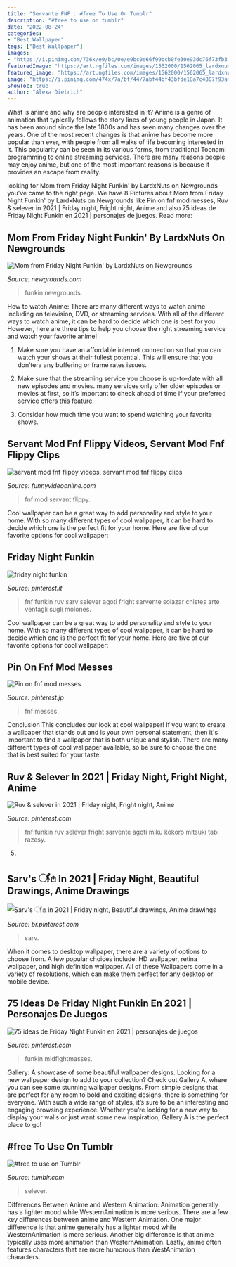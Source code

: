 ```yaml
---
title: "Servante FNF : #free To Use On Tumblr"
description: "#free to use on tumblr"
date: "2022-08-24"
categories:
- "Best Wallpaper"
tags: ["Best Wallpaper"]
images:
- "https://i.pinimg.com/736x/e9/bc/0e/e9bc0e66f99bcb0fe30e93dc76f73fb3.jpg"
featuredImage: "https://art.ngfiles.com/images/1562000/1562065_lardxnuts_mom-from-friday-night-funkin.png?f1609094437"
featured_image: "https://art.ngfiles.com/images/1562000/1562065_lardxnuts_mom-from-friday-night-funkin.png?f1609094437"
image: "https://i.pinimg.com/474x/7a/bf/44/7abf44bf43bfde18a7c4807f93af9f72.jpg"
ShowToc: true
author: "Alexa Dietrich"
---
```



What is anime and why are people interested in it?
Anime is a genre of animation that typically follows the story lines of young people in Japan. It has been around since the late 1800s and has seen many changes over the years. One of the most recent changes is that anime has become more popular than ever, with people from all walks of life becoming interested in it. This popularity can be seen in its various forms, from traditional Toonami programming to online streaming services. There are many reasons people may enjoy anime, but one of the most important reasons is because it provides an escape from reality.

	

		
looking for Mom from Friday Night Funkin&#039; by LardxNuts on Newgrounds you've came to the right page. We have 8 Pictures about Mom from Friday Night Funkin&#039; by LardxNuts on Newgrounds like Pin on fnf mod messes, Ruv &amp; selever in 2021 | Friday night, Fright night, Anime and also 75 ideas de Friday Night Funkin en 2021 | personajes de juegos. Read more:
		
    
## Mom From Friday Night Funkin&#039; By LardxNuts On Newgrounds

<img loading=lazy src="https://art.ngfiles.com/images/1562000/1562065_lardxnuts_mom-from-friday-night-funkin.png?f1609094437" onerror="this.onerror=null;this.src='https://tse2.mm.bing.net/th?id=OIP.aDIYPICdo0XMQSoPWBMmpgHaHa&amp;pid=15.1';" alt="Mom from Friday Night Funkin&#039; by LardxNuts on Newgrounds">

_Source: newgrounds.com_

>funkin newgrounds. 

	

How to watch Anime: There are many different ways to watch anime including on television, DVD, or streaming services.
With all of the different ways to watch anime, it can be hard to decide which one is best for you. However, here are three tips to help you choose the right streaming service and watch your favorite anime!
1. Make sure you have an affordable internet connection so that you can watch your shows at their fullest potential. This will ensure that you don’tera any buffering or frame rates issues.

2. Make sure that the streaming service you choose is up-to-date with all new episodes and movies. many services only offer older episodes or movies at first, so it’s important to check ahead of time if your preferred service offers this feature.

3. Consider how much time you want to spend watching your favorite shows.

    
## Servant Mod Fnf Flippy Videos, Servant Mod Fnf Flippy Clips

<img loading=lazy src="https://i.ytimg.com/vi/SJo4h3YErBw/0.jpg" onerror="this.onerror=null;this.src='https://tse1.mm.bing.net/th?id=OIP.gw9RDNgrws0hxkZBKJ6smQHaFj&amp;pid=15.1';" alt="servant mod fnf flippy videos, servant mod fnf flippy clips">

_Source: funnyvideoonline.com_

>fnf mod servant flippy. 

	

Cool wallpaper can be a great way to add personality and style to your home. With so many different types of cool wallpaper, it can be hard to decide which one is the perfect fit for your home. Here are five of our favorite options for cool wallpaper: 

    
## Friday Night Funkin

<img loading=lazy src="https://i.pinimg.com/474x/7a/bf/44/7abf44bf43bfde18a7c4807f93af9f72.jpg" onerror="this.onerror=null;this.src='https://tse1.mm.bing.net/th?id=OIP.Y-FwVl9gsMzPyB0avMZoygAAAA&amp;pid=15.1';" alt="friday night funkin">

_Source: pinterest.it_

>fnf funkin ruv sarv selever agoti fright sarvente solazar chistes arte ventagli sugli molones. 

	

Cool wallpaper can be a great way to add personality and style to your home. With so many different types of cool wallpaper, it can be hard to decide which one is the perfect fit for your home. Here are five of our favorite options for cool wallpaper: 

    
## Pin On Fnf Mod Messes

<img loading=lazy src="https://i.pinimg.com/736x/e9/bc/0e/e9bc0e66f99bcb0fe30e93dc76f73fb3.jpg" onerror="this.onerror=null;this.src='https://tse2.mm.bing.net/th?id=OIP.5ys1d1DmQNyAr50Kk0LqpAHaNK&amp;pid=15.1';" alt="Pin on fnf mod messes">

_Source: pinterest.jp_

>fnf messes. 

	

Conclusion
This concludes our look at cool wallpaper! If you want to create a wallpaper that stands out and is your own personal statement, then it's important to find a wallpaper that is both unique and stylish. There are many different types of cool wallpaper available, so be sure to choose the one that is best suited for your taste.

    
## Ruv &amp; Selever In 2021 | Friday Night, Fright Night, Anime

<img loading=lazy src="https://i.pinimg.com/736x/8e/5e/f8/8e5ef816be1b9e8148502450849d78fb.jpg" onerror="this.onerror=null;this.src='https://tse2.mm.bing.net/th?id=OIP.nSkMfsdP7uYePJx1IK8ocQHaF4&amp;pid=15.1';" alt="Ruv &amp; selever in 2021 | Friday night, Fright night, Anime">

_Source: pinterest.com_

>fnf funkin ruv selever fright sarvente agoti miku kokoro mitsuki tabi razasy. 

	

5.

    
## Sarv&#039;s 𓋜𖤘 In 2021 | Friday Night, Beautiful Drawings, Anime Drawings

<img loading=lazy src="https://i.pinimg.com/736x/30/14/9f/30149fff45da0d767f3aa69babd5c294.jpg" onerror="this.onerror=null;this.src='https://tse1.mm.bing.net/th?id=OIP.hHZNzkCk_u10xntlz5VWawAAAA&amp;pid=15.1';" alt="Sarv&#039;s 𓋜𖤘 in 2021 | Friday night, Beautiful drawings, Anime drawings">

_Source: br.pinterest.com_

>sarv. 

	

When it comes to desktop wallpaper, there are a variety of options to choose from. A few popular choices include: HD wallpaper, retina wallpaper, and high definition wallpaper. All of these Wallpapers come in a variety of resolutions, which can make them perfect for any desktop or mobile device. 

    
## 75 Ideas De Friday Night Funkin En 2021 | Personajes De Juegos

<img loading=lazy src="https://i.pinimg.com/474x/60/90/98/609098c022bb5e1d859f8ac677ee3919.jpg" onerror="this.onerror=null;this.src='https://tse3.mm.bing.net/th?id=OIP.B6_FFHEVgREeyMr8N_eW7AAAAA&amp;pid=15.1';" alt="75 ideas de Friday Night Funkin en 2021 | personajes de juegos">

_Source: pinterest.com_

>funkin midfightmasses. 

	

Gallery: A showcase of some beautiful wallpaper designs.
Looking for a new wallpaper design to add to your collection? Check out Gallery A, where you can see some stunning wallpaper designs. From simple designs that are perfect for any room to bold and exciting designs, there is something for everyone. With such a wide range of styles, it’s sure to be an interesting and engaging browsing experience. Whether you’re looking for a new way to display your walls or just want some new inspiration, Gallery A is the perfect place to go!





	
	
    
## #free To Use On Tumblr

<img loading=lazy src="https://64.media.tumblr.com/53b60cdd7f2f813dddbf70166cea71a9/4c37db8d5eec3010-77/s2048x3072/10de2521eac0d476d005f102e2b7b68d9a943b5f.jpg" onerror="this.onerror=null;this.src='https://tse4.mm.bing.net/th?id=OIP.Igt4n0K4QE4EcZTHL38i8wHaHa&amp;pid=15.1';" alt="#free to use on Tumblr">

_Source: tumblr.com_

>selever. 

	

Differences Between Anime and Western Animation: Animation generally has a lighter mood while WesternAnimation is more serious.
There are a few key differences between anime and Western Animation. One major difference is that anime generally has a lighter mood while WesternAnimation is more serious. Another big difference is that anime typically uses more animation than WesternAnimation. Lastly, anime often features characters that are more humorous than WestAnimation characters.

